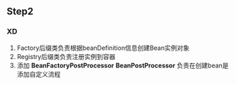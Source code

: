 ## Step2

### XD

1. Factory后缀类负责根据beanDefinition信息创建Bean实例对象
2. Registry后缀类负责注册实例到容器
3. 添加 **BeanFactoryPostProcessor** **BeanPostProcessor** 负责在创建bean是添加自定义流程